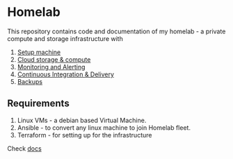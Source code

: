 # Homelab

This repository contains code and documentation of my homelab - a private compute and storage infrastructure with 


1. [Setup machine](./docs/setup-machine.md)
2. [Cloud storage & compute](./docs/cloud-storage-compute.md)
3. [Monitoring and Alerting](./docs/monitoring-and-alerting.md)
4. [Continuous Integration & Delivery](./docs/ci-cd.md)
5. [Backups](./docs/backups.md)


## Requirements 

1. Linux VMs - a debian based Virtual Machine.
2. Ansible - to convert any linux machine to join Homelab fleet.
3. Terraform - for setting up for the infrastructure

Check [docs](docs/index.md)

